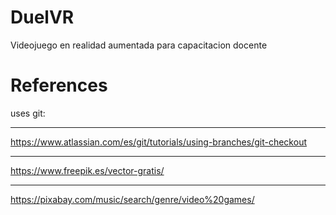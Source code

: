 # DuelVR
Videojuego en realidad aumentada para capacitacion docente


# References
uses git: 
***
https://www.atlassian.com/es/git/tutorials/using-branches/git-checkout
***
https://www.freepik.es/vector-gratis/
***
https://pixabay.com/music/search/genre/video%20games/
